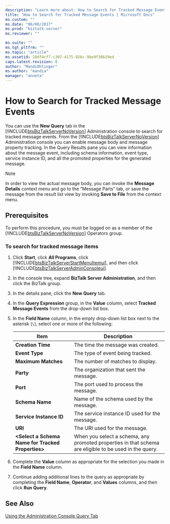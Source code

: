 ```yaml
---
description: "Learn more about: How to Search for Tracked Message Events"
title: "How to Search for Tracked Message Events | Microsoft Docs"
ms.custom: ""
ms.date: "06/08/2017"
ms.prod: "biztalk-server"
ms.reviewer: ""

ms.suite: ""
ms.tgt_pltfrm: ""
ms.topic: "article"
ms.assetid: 18df4cf7-c307-4175-926c-9be9f30b29ed
caps.latest.revision: 8
author: "MandiOhlinger"
ms.author: "mandia"
manager: "anneta"
---
```

# How to Search for Tracked Message Events
You can use the **New Query** tab in the [!INCLUDE[btsBizTalkServerNoVersion](../includes/btsbiztalkservernoversion-md.md)] Administration console to search for tracked message events.  From the [!INCLUDE[btsBizTalkServerNoVersion](../includes/btsbiztalkservernoversion-md.md)] Administration console you can enable message body and message property tracking. In the Query Results pane you can view information about the message event, including schema information, event type, service instance ID, and all the promoted properties for the generated message.  

> [!NOTE]
>  In order to view the actual message body, you can invoke the **Message Details** context menu and go to the “Message Parts” tab, or save the message from the result list view by invoking **Save to File** from the context menu.  

## Prerequisites  
 To perform this procedure, you must be logged on as a member of the [!INCLUDE[btsBizTalkServerNoVersion](../includes/btsbiztalkservernoversion-md.md)] Operators group.  

### To search for tracked message items  

1. Click **Start**, click **All Programs**, click [!INCLUDE[btsBizTalkServerStartMenuItemui](../includes/btsbiztalkserverstartmenuitemui-md.md)], and then click [!INCLUDE[btsBizTalkServerAdminConsoleui](../includes/btsbiztalkserveradminconsoleui-md.md)].  

2. In the console tree, expand **BizTalk Server Administration**, and then click the BizTalk group.  

3. In the details pane, click the **New Query** tab.  

4. In the **Query Expression** group, in the **Value** column, select **Tracked Message Events** from the drop-down list box.  

5. In the **Field Name** column, in the empty drop-down list box next to the asterisk (`\`), select one or more of the following:  


   |                        Item                         |                                              Description                                               |
   |-----------------------------------------------------|--------------------------------------------------------------------------------------------------------|
   |                  **Creation Time**                  |                                   The time the message was created.                                    |
   |                   **Event Type**                    |                                    The type of event being tracked.                                    |
   |                 **Maximum Matches**                 |                                   The number of matches to display.                                    |
   |                      **Party**                      |                                The organization that sent the message.                                 |
   |                      **Port**                       |                                 The port used to process the message.                                  |
   |                   **Schema Name**                   |                                Name of the schema used by the message.                                 |
   |               **Service Instance ID**               |                             The service instance ID used for the message.                              |
   |                       **URI**                       |                                     The URI used for the message.                                      |
   | **\<Select a Schema Name for Tracked Properties\>** | When you select a schema, any promoted properties in that schema are eligible to be used in the query. |


6. Complete the **Value** column as appropriate for the selection you made in the **Field Name** column.  

7. Continue adding additional lines to the query as appropriate by completing the **Field Name**, **Operator**, and **Values** columns, and then click **Run Query**.  

## See Also  
 [Using the Administration Console Query Tab](../core/using-the-administration-console-query-tab.md)
